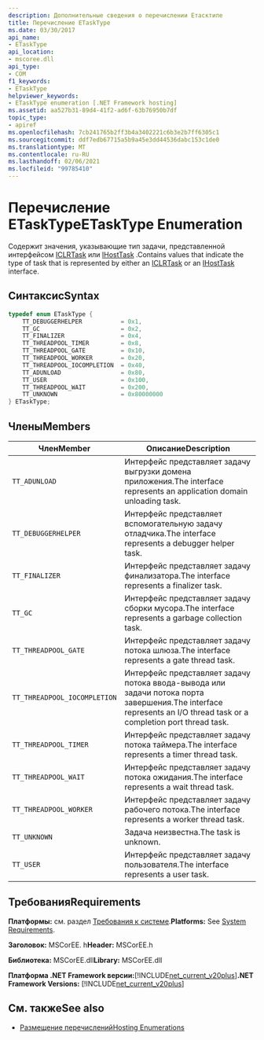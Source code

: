 ```yaml
---
description: Дополнительные сведения о перечислении Етасктипе
title: Перечисление ETaskType
ms.date: 03/30/2017
api_name:
- ETaskType
api_location:
- mscoree.dll
api_type:
- COM
f1_keywords:
- ETaskType
helpviewer_keywords:
- ETaskType enumeration [.NET Framework hosting]
ms.assetid: aa527b31-89d4-41f2-ad6f-63b76950b7df
topic_type:
- apiref
ms.openlocfilehash: 7cb241765b2ff3b4a3402221c6b3e2b7ff6305c1
ms.sourcegitcommit: ddf7edb67715a5b9a45e3dd44536dabc153c1de0
ms.translationtype: MT
ms.contentlocale: ru-RU
ms.lasthandoff: 02/06/2021
ms.locfileid: "99785410"
---
```

# <a name="etasktype-enumeration"></a><span data-ttu-id="8f542-103">Перечисление ETaskType</span><span class="sxs-lookup"><span data-stu-id="8f542-103">ETaskType Enumeration</span></span>

<span data-ttu-id="8f542-104">Содержит значения, указывающие тип задачи, представленной интерфейсом [ICLRTask](iclrtask-interface.md) или [IHostTask](ihosttask-interface.md) .</span><span class="sxs-lookup"><span data-stu-id="8f542-104">Contains values that indicate the type of task that is represented by either an [ICLRTask](iclrtask-interface.md) or an [IHostTask](ihosttask-interface.md) interface.</span></span>  
  
## <a name="syntax"></a><span data-ttu-id="8f542-105">Синтаксис</span><span class="sxs-lookup"><span data-stu-id="8f542-105">Syntax</span></span>  
  
```cpp  
typedef enum ETaskType {  
    TT_DEBUGGERHELPER           = 0x1,  
    TT_GC                       = 0x2,  
    TT_FINALIZER                = 0x4,  
    TT_THREADPOOL_TIMER         = 0x8,  
    TT_THREADPOOL_GATE          = 0x10,  
    TT_THREADPOOL_WORKER        = 0x20,  
    TT_THREADPOOL_IOCOMPLETION  = 0x40,  
    TT_ADUNLOAD                 = 0x80,  
    TT_USER                     = 0x100,  
    TT_THREADPOOL_WAIT          = 0x200,  
    TT_UNKNOWN                  = 0x80000000  
} ETaskType;  
```  
  
## <a name="members"></a><span data-ttu-id="8f542-106">Члены</span><span class="sxs-lookup"><span data-stu-id="8f542-106">Members</span></span>  
  
|<span data-ttu-id="8f542-107">Член</span><span class="sxs-lookup"><span data-stu-id="8f542-107">Member</span></span>|<span data-ttu-id="8f542-108">Описание</span><span class="sxs-lookup"><span data-stu-id="8f542-108">Description</span></span>|  
|------------|-----------------|  
|`TT_ADUNLOAD`|<span data-ttu-id="8f542-109">Интерфейс представляет задачу выгрузки домена приложения.</span><span class="sxs-lookup"><span data-stu-id="8f542-109">The interface represents an application domain unloading task.</span></span>|  
|`TT_DEBUGGERHELPER`|<span data-ttu-id="8f542-110">Интерфейс представляет вспомогательную задачу отладчика.</span><span class="sxs-lookup"><span data-stu-id="8f542-110">The interface represents a debugger helper task.</span></span>|  
|`TT_FINALIZER`|<span data-ttu-id="8f542-111">Интерфейс представляет задачу финализатора.</span><span class="sxs-lookup"><span data-stu-id="8f542-111">The interface represents a finalizer task.</span></span>|  
|`TT_GC`|<span data-ttu-id="8f542-112">Интерфейс представляет задачу сборки мусора.</span><span class="sxs-lookup"><span data-stu-id="8f542-112">The interface represents a garbage collection task.</span></span>|  
|`TT_THREADPOOL_GATE`|<span data-ttu-id="8f542-113">Интерфейс представляет задачу потока шлюза.</span><span class="sxs-lookup"><span data-stu-id="8f542-113">The interface represents a gate thread task.</span></span>|  
|`TT_THREADPOOL_IOCOMPLETION`|<span data-ttu-id="8f542-114">Интерфейс представляет задачу потока ввода-вывода или задачи потока порта завершения.</span><span class="sxs-lookup"><span data-stu-id="8f542-114">The interface represents an I/O thread task or a completion port thread task.</span></span>|  
|`TT_THREADPOOL_TIMER`|<span data-ttu-id="8f542-115">Интерфейс представляет задачу потока таймера.</span><span class="sxs-lookup"><span data-stu-id="8f542-115">The interface represents a timer thread task.</span></span>|  
|`TT_THREADPOOL_WAIT`|<span data-ttu-id="8f542-116">Интерфейс представляет задачу потока ожидания.</span><span class="sxs-lookup"><span data-stu-id="8f542-116">The interface represents a wait thread task.</span></span>|  
|`TT_THREADPOOL_WORKER`|<span data-ttu-id="8f542-117">Интерфейс представляет задачу рабочего потока.</span><span class="sxs-lookup"><span data-stu-id="8f542-117">The interface represents a worker thread task.</span></span>|  
|`TT_UNKNOWN`|<span data-ttu-id="8f542-118">Задача неизвестна.</span><span class="sxs-lookup"><span data-stu-id="8f542-118">The task is unknown.</span></span>|  
|`TT_USER`|<span data-ttu-id="8f542-119">Интерфейс представляет задачу пользователя.</span><span class="sxs-lookup"><span data-stu-id="8f542-119">The interface represents a user task.</span></span>|  
  
## <a name="requirements"></a><span data-ttu-id="8f542-120">Требования</span><span class="sxs-lookup"><span data-stu-id="8f542-120">Requirements</span></span>  

 <span data-ttu-id="8f542-121">**Платформы:** см. раздел [Требования к системе](../../get-started/system-requirements.md).</span><span class="sxs-lookup"><span data-stu-id="8f542-121">**Platforms:** See [System Requirements](../../get-started/system-requirements.md).</span></span>  
  
 <span data-ttu-id="8f542-122">**Заголовок:** MSCorEE. h</span><span class="sxs-lookup"><span data-stu-id="8f542-122">**Header:** MSCorEE.h</span></span>  
  
 <span data-ttu-id="8f542-123">**Библиотека:** MSCorEE.dll</span><span class="sxs-lookup"><span data-stu-id="8f542-123">**Library:** MSCorEE.dll</span></span>  
  
 <span data-ttu-id="8f542-124">**Платформа .NET Framework версии:**[!INCLUDE[net_current_v20plus](../../../../includes/net-current-v20plus-md.md)]</span><span class="sxs-lookup"><span data-stu-id="8f542-124">**.NET Framework Versions:** [!INCLUDE[net_current_v20plus](../../../../includes/net-current-v20plus-md.md)]</span></span>  
  
## <a name="see-also"></a><span data-ttu-id="8f542-125">См. также</span><span class="sxs-lookup"><span data-stu-id="8f542-125">See also</span></span>

- [<span data-ttu-id="8f542-126">Размещение перечислений</span><span class="sxs-lookup"><span data-stu-id="8f542-126">Hosting Enumerations</span></span>](hosting-enumerations.md)
